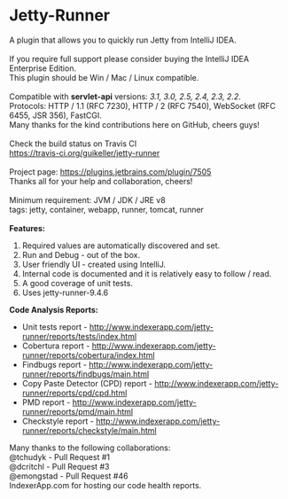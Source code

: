Jetty-Runner
============
A plugin that allows you to quickly run Jetty from IntelliJ IDEA. <br>
<br>
If you require full support please consider buying the IntelliJ IDEA Enterprise Edition. <br>
This plugin should be Win / Mac / Linux compatible. <br>
<br>
Compatible with <b>servlet-api</b> versions: <i>3.1, 3.0, 2.5, 2.4, 2.3, 2.2</i>. <br>
Protocols: HTTP / 1.1 (RFC 7230), HTTP / 2 (RFC 7540), WebSocket (RFC 6455, JSR 356), FastCGI. <br>
Many thanks for the kind contributions here on GitHub, cheers guys! <br>
<br>
Check the build status on Travis CI<br>
https://travis-ci.org/guikeller/jetty-runner<br>
<br>
Project page: https://plugins.jetbrains.com/plugin/7505 <br>
Thanks all for your help and collaboration, cheers! <br>
<br>
Minimum requirement: JVM / JDK / JRE v8 <br>
tags: jetty, container, webapp, runner, tomcat, runner <br>
<br>
<b>Features:</b><br>
1) Required values are automatically discovered and set.<br>
2) Run and Debug - out of the box.<br>
3) User friendly UI - created using IntelliJ.<br>
4) Internal code is documented and it is relatively easy to follow / read.<br>
5) A good coverage of unit tests.<br>
6) Uses jetty-runner-9.4.6<br>

<b>Code Analysis Reports:</b><br>
 - Unit tests report - http://www.indexerapp.com/jetty-runner/reports/tests/index.html <br>
 - Cobertura report - http://www.indexerapp.com/jetty-runner/reports/cobertura/index.html <br>
 - Findbugs report - http://www.indexerapp.com/jetty-runner/reports/findbugs/main.html <br>
 - Copy Paste Detector (CPD) report - http://www.indexerapp.com/jetty-runner/reports/cpd/cpd.html <br>
 - PMD report - http://www.indexerapp.com/jetty-runner/reports/pmd/main.html <br>
 - Checkstyle report - http://www.indexerapp.com/jetty-runner/reports/checkstyle/main.html <br>

<p>
 Many thanks to the following collaborations:<br>
 @tchudyk - Pull Request #1<br>
 @dcritchl - Pull Request #3<br>
 @emongstad - Pull Request #46<br>
 IndexerApp.com for hosting our code health reports.
</p>
